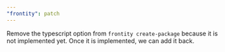 ```yaml
---
"frontity": patch
---
```


Remove the typescript option from `frontity create-package` because it is not implemented yet. Once it is implemented, we can add it back.
